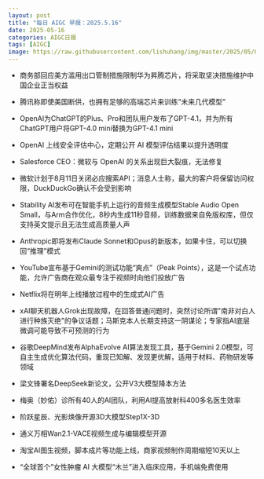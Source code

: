 ```yaml
---
layout: post
title: "每日 AIGC 早报：2025.5.16"
date: 2025-05-16
categories: AIGC日报
tags: [AIGC]
image: https://raw.githubusercontent.com/lishuhang/img/master/2025/05/0516-d.jpg
---
```


- 商务部回应美方滥用出口管制措施限制华为昇腾芯片，将采取坚决措施维护中国企业正当权益

- 腾讯称即使美国断供，也拥有足够的高端芯片来训练“未来几代模型”

- OpenAI为ChatGPT的Plus、Pro和团队用户发布了GPT-4.1，并为所有ChatGPT用户将GPT-4.0 mini替换为GPT-4.1 mini

- OpenAI 上线安全评估中心，定期公开 AI 模型评估结果以提升透明度

- Salesforce CEO：微软与 OpenAI 的关系出现巨大裂痕，无法修复

- 微软计划于8月11日关闭必应搜索API；消息人士称，最大的客户将保留访问权限，DuckDuckGo确认不会受到影响

- Stability AI发布可在智能手机上运行的音频生成模型Stable Audio Open Small，与Arm合作优化，8秒内生成11秒音频，训练数据来自免版权库，但仅支持英文提示且无法生成高质量人声

- Anthropic即将发布Claude Sonnet和Opus的新版本，如果卡住，可以切换回“推理”模式

- YouTube宣布基于Gemini的测试功能“爽点”（Peak Points），这是一个试点功能，允许广告商在观众最专注于视频时向他们投放广告

- Netflix将在明年上线播放过程中的生成式AI广告

- xAI聊天机器人Grok出现故障，在回答普通问题时，突然讨论所谓"南非对白人进行种族灭绝"的争议话题；马斯克本人长期支持这一阴谋论；专家指AI底层微调可能导致不可预测的行为

- 谷歌DeepMind发布AlphaEvolve AI算法发现工具，基于Gemini 2.0模型，可自主生成优化算法代码，重现已知解、发现更优解，适用于材料、药物研发等领域

- 梁文锋署名DeepSeek新论文，公开V3大模型降本方法

- 梅奥（妙佑）诊所有40人的AI团队，利用AI提高放射科400多名医生效率

- 阶跃星辰、光影焕像开源3D大模型Step1X-3D

- 通义万相Wan2.1-VACE视频生成与编辑模型开源

- 淘宝AI图生视频，脚本成片等功能上线，商家视频制作周期缩短10天以上

- “全球首个”女性肿瘤 AI 大模型“木兰”进入临床应用，手机端免费使用